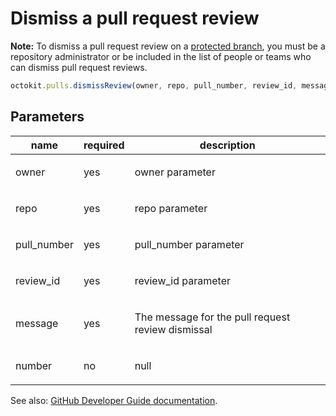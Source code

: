 # Dismiss a pull request review

**Note:** To dismiss a pull request review on a [protected branch](https://developer.github.com/v3/repos/branches/), you must be a repository administrator or be included in the list of people or teams who can dismiss pull request reviews.

```js
octokit.pulls.dismissReview(owner, repo, pull_number, review_id, message);
```

## Parameters

<table>
  <thead>
    <tr>
      <th>name</th>
      <th>required</th>
      <th>description</th>
    </tr>
  </thead>
  <tbody>
    <tr><td>owner</td><td>yes</td><td>

owner parameter

</td></tr>
<tr><td>repo</td><td>yes</td><td>

repo parameter

</td></tr>
<tr><td>pull_number</td><td>yes</td><td>

pull_number parameter

</td></tr>
<tr><td>review_id</td><td>yes</td><td>

review_id parameter

</td></tr>
<tr><td>message</td><td>yes</td><td>

The message for the pull request review dismissal

</td></tr>
<tr><td>number</td><td>no</td><td>

null

</td></tr>
  </tbody>
</table>

See also: [GitHub Developer Guide documentation](endpoint.documentationUrl).
